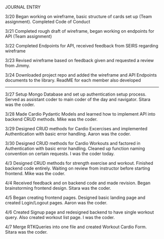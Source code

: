 JOURNAL ENTRY

3/20
Began working on wireframe, basic structure of cards set up (Team assignment). Completed Code of Conduct

3/21
Completed rough draft of wireframe, began working on endpoints for API (Team assignment)

3/22
Completed Endpoints for API, received feedback from SEIRS regarding wireframe

3/23
Revised wireframe based on feedback given and requested a review from Jimmy.

3/24
Downloaded project repo and added the wireframe and API Endpoints documents to the library. ReadME for each member also developed

---

3/27
Setup Mongo Database and set up authentication setup process. Served as assistant coder to main coder of the day and navigator. Sitara was the coder.

3/28
Made Cardio Pydantic Models and learned how to implement API into backend CRUD methods. Mike was the coder.

3/29
Designed CRUD methods for Cardio Excercises and implemented Authentication with basic error handling. Aaron was the coder.

3/30
Designed CRUD methods for Cardio Workouts and factored in Authentication with basic error handling. Cleaned up function naming convention on certain requests. I was the coder today.

4/3
Designed CRUD methods for strength exercise and workout. Finished backend code entirely. Waiting on review from instructor before starting frontend. Mike was the coder.

4/4
Received feedback and on backend code and made revision. Began brainstorming frontend design. Sitara was the coder.

4/5
Began creating frontend pages. Designed basic landing page and created Login/Logout pages. Aaron was the coder.

4/6
Created Signup page and redesigned backend to have single workout query. Also created workout list page. I was the coder.

4/7
Merge RTKQueries into one file and created Workout Cardio Form. Sitara was the coder.
